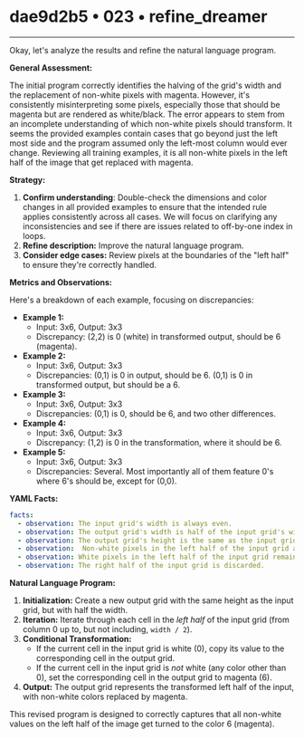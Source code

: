 # dae9d2b5 • 023 • refine_dreamer

---
Okay, let's analyze the results and refine the natural language program.

**General Assessment:**

The initial program correctly identifies the halving of the grid's width and the replacement of non-white pixels with magenta. However, it's consistently misinterpreting some pixels, especially those that should be magenta but are rendered as white/black. The error appears to stem from an incomplete understanding of which non-white pixels should transform. It seems the provided examples contain cases that go beyond just the left most side and the program assumed only the left-most column would ever change. Reviewing all training examples, it is all non-white pixels in the left half of the image that get replaced with magenta.

**Strategy:**

1.  **Confirm understanding**: Double-check the dimensions and color changes in all provided examples to ensure that the intended rule applies consistently across all cases. We will focus on clarifying any inconsistencies and see if there are issues related to off-by-one index in loops.
2.  **Refine description:** Improve the natural language program.
3.  **Consider edge cases:** Review pixels at the boundaries of the "left half" to ensure they're correctly handled.

**Metrics and Observations:**

Here's a breakdown of each example, focusing on discrepancies:

*   **Example 1:**
    *   Input: 3x6, Output: 3x3
    *   Discrepancy: (2,2) is 0 (white) in transformed output, should be 6 (magenta).
*   **Example 2:**
    *   Input: 3x6, Output: 3x3
    *   Discrepancies: (0,1) is 0 in output, should be 6. (0,1) is 0 in transformed output, but should be a 6.
*   **Example 3:**
    *   Input: 3x6, Output: 3x3
    *   Discrepancies: (0,1) is 0, should be 6, and two other differences.
*   **Example 4:**
    *   Input: 3x6, Output: 3x3
    *    Discrepancy: (1,2) is 0 in the transformation, where it should be 6.
*   **Example 5:**
    *   Input: 3x6, Output: 3x3
    *   Discrepancies: Several. Most importantly all of them feature 0's where 6's should be, except for (0,0).

**YAML Facts:**

```yaml
facts:
  - observation: The input grid's width is always even.
  - observation: The output grid's width is half of the input grid's width.
  - observation: The output grid's height is the same as the input grid's height.
  - observation:  Non-white pixels in the left half of the input grid are transformed to magenta (6) in the output grid.
  - observation: White pixels in the left half of the input grid remain white (0) in the output grid.
  - observation: The right half of the input grid is discarded.
```

**Natural Language Program:**

1.  **Initialization:** Create a new output grid with the same height as the input grid, but with half the width.
2.  **Iteration:** Iterate through each cell in the *left half* of the input grid (from column 0 up to, but not including, `width / 2`).
3.  **Conditional Transformation:**
    *   If the current cell in the input grid is white (0), copy its value to the corresponding cell in the output grid.
    *   If the current cell in the input grid is *not* white (any color other than 0), set the corresponding cell in the output grid to magenta (6).
4.  **Output:** The output grid represents the transformed left half of the input, with non-white colors replaced by magenta.

This revised program is designed to correctly captures that all non-white values on the left half of the image get turned to the color 6 (magenta).

